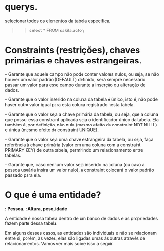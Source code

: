 # querys.

  selecionar todos os elementos da tabela especifica.
  >> select * FROM sakila.actor;

# Constraints (restrições), chaves primárias e chaves estrangeiras.

  <NOT NULL> - 
    Garante que aquele campo não pode conter valores nulos, ou seja, se não houver um valor padrão (DEFAULT) definido, será sempre necessário passar um valor para esse campo durante a inserção ou alteração de dados.

  <UNIQUE> - 
    Garante que o valor inserido na coluna da tabela é único, isto é, não pode haver outro valor igual para esta coluna registrado nesta tabela.

  <PRIMARY KEY> - 
    Garante que o valor seja a chave primária da tabela, ou seja, que a coluna que possui essa constraint aplicada seja o identificador único da tabela. Ela também é, por definição, não nula (mesmo efeito da constraint 
    NOT NULL) e única (mesmo efeito da constraint UNIQUE).

  <FOREIGN KEY> - 
    Garante que o valor seja uma chave estrangeira da tabela, ou seja, faça referência à chave primária (valor em uma coluna com a constraint PRIMARY KEY) de outra tabela, permitindo um relacionamento entre tabelas.
  
  <DEFAULT> - 
    Garante que, caso nenhum valor seja inserido na coluna (ou caso a pessoa usuária insira um valor nulo), a constraint colocará o valor padrão passado para ela.



# O que é uma entidade?

  **<Entidade>: Pessoa. <Propriedades>: Altura, peso, idade**

  A entidade é nossa tabela dentro de um banco de dados e as propriedades fazem parte dessa tabela.

  Em alguns desses casos, as entidades são individuais e não se relacionam entre si, porém, às vezes, elas são ligadas umas às outras através de relacionamentos. Vamos ver mais sobre isso a seguir.

